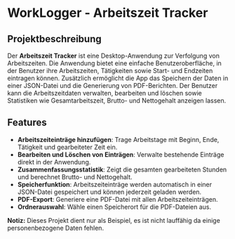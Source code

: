 # WorkLogger - Arbeitszeit Tracker

## Projektbeschreibung

Der **Arbeitszeit Tracker** ist eine Desktop-Anwendung zur Verfolgung von Arbeitszeiten. Die Anwendung bietet eine einfache Benutzeroberfläche, in der Benutzer ihre Arbeitszeiten, Tätigkeiten sowie Start- und Endzeiten eintragen können.
Zusätzlich ermöglicht die App das Speichern der Daten in einer JSON-Datei und die Generierung von PDF-Berichten.
Der Benutzer kann die Arbeitszeitdaten verwalten, bearbeiten und löschen sowie Statistiken wie Gesamtarbeitszeit, Brutto- und Nettogehalt anzeigen lassen.

## Features

- **Arbeitszeiteinträge hinzufügen**: Trage Arbeitstage mit Beginn, Ende, Tätigkeit und gearbeiteter Zeit ein.
- **Bearbeiten und Löschen von Einträgen**: Verwalte bestehende Einträge direkt in der Anwendung.
- **Zusammenfassungsstatistik**: Zeigt die gesamten gearbeiteten Stunden und berechnet Brutto- und Nettogehalt.
- **Speicherfunktion**: Arbeitszeiteinträge werden automatisch in einer JSON-Datei gespeichert und können jederzeit geladen werden.
- **PDF-Export**: Generiere eine PDF-Datei mit allen Arbeitszeiteinträgen.
- **Ordnerauswahl**: Wähle einen Speicherort für die PDF-Dateien aus.

**Notiz:** Dieses Projekt dient nur als Beispiel, es ist nicht lauffähig da einige personenbezogene Daten fehlen.

